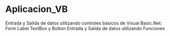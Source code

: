 # Aplicacion_VB
Entrada y Salida de datos utilizando controles básicos de Visual Basic.Net: Form   Label   TextBox  y  Button   Entrada y Salida de datos utilizando Funciones
